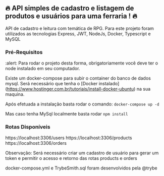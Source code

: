 ## 🔥 API simples de cadastro e listagem de produtos e usuários para uma ferraria ! 🔥

API de cadastro e leitura com temática de RPG. Para este projeto foram utilizados as tecnologias Express, JWT, NodeJs, Docker, Typescript e MySQL

### Pré-Requisitos

:alert: Para rodar o projeto desta forma, obrigatoriamente você deve ter o node instalado em seu computador.

Existe um docker-compose para subir o container do banco de dados mysql. Será necessário que tenha o [Docker instalado] (https://www.hostinger.com.br/tutoriais/install-docker-ubuntu) na sua maquina.

Após efetuada a instalação basta rodar o comando: ``` docker-compose up -d ```

Mas caso tenha MySql localmente basta rodar ```npm install ```

### Rotas Disponíveis

https://localhost:3306/users
https://localhost:3306/products
https://localhost:3306/orders

Observação: Será necessário criar um cadastro de usuário para gerar um token e permitir o acesso e retorno das rotas products e orders


docker-compose.yml e TrybeSmith.sql foram desenvolvidos pela @trybe
